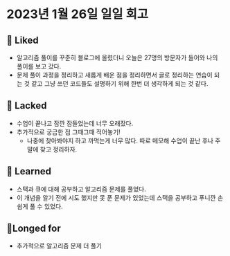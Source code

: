 # 2023년 1월 26일 일일 회고

## 💟 Liked
- 알고리즘 풀이를 꾸준히 블로그에 올렸더니 오늘은 27명의 방문자가 들어와 나의 풀이를 보고 갔다.
- 문제 풀이 과정을 정리하고 새롭게 배운 점을 정리하면서 글로 정리하는 연습이 되는 것 같고 그냥 쓰던 코드들도 설명하기 위해 한번 더 생각하게 되는 것 같다. 

## 🤦 Lacked 
- 수업이 끝나고 잠깐 잠들었는데 너무 오래잤다.
- 추가적으로 궁금한 점 그때그때 적어놓기!
  - 나중에 찾아봐야지 하고 까먹는게 너무 많다. 따로 메모해 수업이 끝난 후나 주말에 찾고 정리하자.

## 🧘 Learned
- 스택과 큐에 대해 공부하고 알고리즘 문제를 풀었다.
- 이 개념을 알기 전에 시도 했지만 못 푼 문제가 있었는데 스택을 공부하고 푸니깐 손쉽게 풀 수 있었다.

## 🙏Longed for
- 추가적으로 알고리즘 문제 더 풀기

